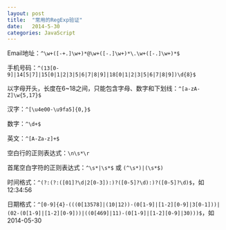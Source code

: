 ```yaml
---
layout: post
title:  "常用的RegExp验证"
date:   2014-5-30
categories: JavaScript
---
```


Email地址：`^\w+([-+.]\w+)*@\w+([-.]\w+)*\.\w+([-.]\w+)*$`

手机号码：`^(13[0-9]|14[5|7]|15[0|1|2|3|5|6|7|8|9]|18[0|1|2|3|5|6|7|8|9])\d{8}$`

以字母开头，长度在6~18之间，只能包含字母、数字和下划线：`^[a-zA-Z]\w{5,17}$`

汉字：`^[\u4e00-\u9fa5]{0,}$`

数字：`^\d+$`

英文：`^[A-Za-z]+$`

空白行的正则表达式：`\n\s*\r`

首尾空白字符的正则表达式：`^\s*|\s*$` 或 `(^\s*)|(\s*$)`

时间格式：`^(?:(?:([01]?\d|2[0-3]):)?([0-5]?\d):)?([0-5]?\d)$`，如 12:34:56

日期格式：`^[0-9]{4}-(((0[13578]|(10|12))-(0[1-9]|[1-2][0-9]|3[0-1]))|(02-(0[1-9]|[1-2][0-9]))|((0[469]|11)-(0[1-9]|[1-2][0-9]|30)))$`，如 2014-05-30
